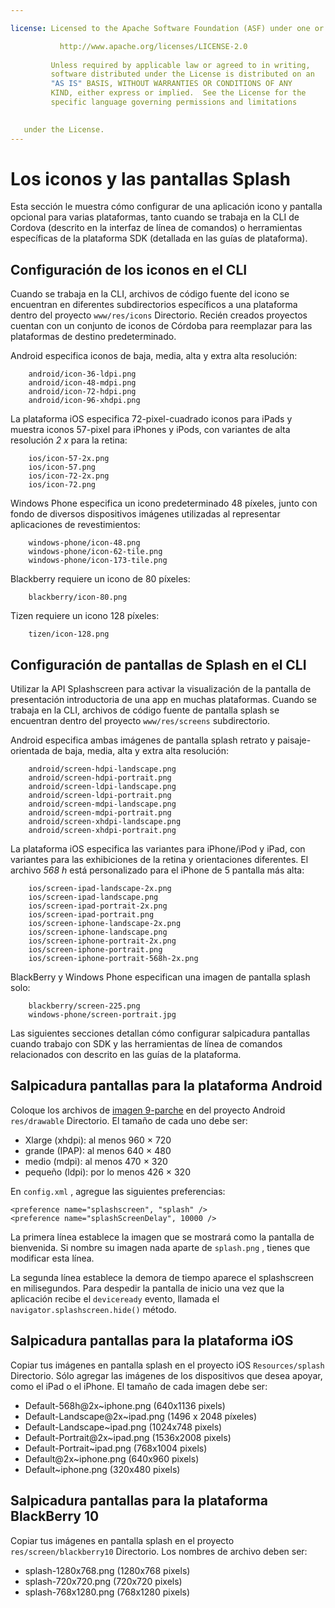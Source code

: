 ```yaml
---

license: Licensed to the Apache Software Foundation (ASF) under one or more contributor license agreements. Consulte el archivo aviso distribuido con este trabajo para información adicional sobre la propiedad de derechos de autor. El ASF licencias este archivo a usted bajo la licencia Apache, versión 2.0 (la "licencia"); Usted no puede usar este archivo excepto en cumplimiento de la licencia. You may obtain a copy of the License at

           http://www.apache.org/licenses/LICENSE-2.0
    
         Unless required by applicable law or agreed to in writing,
         software distributed under the License is distributed on an
         "AS IS" BASIS, WITHOUT WARRANTIES OR CONDITIONS OF ANY
         KIND, either express or implied.  See the License for the
         specific language governing permissions and limitations
    

   under the License.
---
```


# Los iconos y las pantallas Splash

Esta sección le muestra cómo configurar de una aplicación icono y pantalla opcional para varias plataformas, tanto cuando se trabaja en la CLI de Cordova (descrito en la interfaz de línea de comandos) o herramientas específicas de la plataforma SDK (detallada en las guías de plataforma).

## Configuración de los iconos en el CLI

Cuando se trabaja en la CLI, archivos de código fuente del icono se encuentran en diferentes subdirectorios específicos a una plataforma dentro del proyecto `www/res/icons` Directorio. Recién creados proyectos cuentan con un conjunto de iconos de Córdoba para reemplazar para las plataformas de destino predeterminado.

Android especifica iconos de baja, media, alta y extra alta resolución:

        android/icon-36-ldpi.png
        android/icon-48-mdpi.png
        android/icon-72-hdpi.png
        android/icon-96-xhdpi.png
    

La plataforma iOS especifica 72-pixel-cuadrado iconos para iPads y muestra iconos 57-pixel para iPhones y iPods, con variantes de alta resolución *2 x* para la retina:

        ios/icon-57-2x.png
        ios/icon-57.png
        ios/icon-72-2x.png
        ios/icon-72.png
    

Windows Phone especifica un icono predeterminado 48 píxeles, junto con fondo de diversos dispositivos imágenes utilizadas al representar aplicaciones de revestimientos:

        windows-phone/icon-48.png
        windows-phone/icon-62-tile.png
        windows-phone/icon-173-tile.png
    

Blackberry requiere un icono de 80 píxeles:

        blackberry/icon-80.png
    

Tizen requiere un icono 128 píxeles:

        tizen/icon-128.png
    

## Configuración de pantallas de Splash en el CLI

Utilizar la API Splashscreen para activar la visualización de la pantalla de presentación introductoria de una app en muchas plataformas. Cuando se trabaja en la CLI, archivos de código fuente de pantalla splash se encuentran dentro del proyecto `www/res/screens` subdirectorio.

Android especifica ambas imágenes de pantalla splash retrato y paisaje-orientada de baja, media, alta y extra alta resolución:

        android/screen-hdpi-landscape.png
        android/screen-hdpi-portrait.png
        android/screen-ldpi-landscape.png
        android/screen-ldpi-portrait.png
        android/screen-mdpi-landscape.png
        android/screen-mdpi-portrait.png
        android/screen-xhdpi-landscape.png
        android/screen-xhdpi-portrait.png
    

La plataforma iOS especifica las variantes para iPhone/iPod y iPad, con variantes para las exhibiciones de la retina y orientaciones diferentes. El archivo *568 h* está personalizado para el iPhone de 5 pantalla más alta:

        ios/screen-ipad-landscape-2x.png
        ios/screen-ipad-landscape.png
        ios/screen-ipad-portrait-2x.png
        ios/screen-ipad-portrait.png
        ios/screen-iphone-landscape-2x.png
        ios/screen-iphone-landscape.png
        ios/screen-iphone-portrait-2x.png
        ios/screen-iphone-portrait.png
        ios/screen-iphone-portrait-568h-2x.png
    

BlackBerry y Windows Phone especifican una imagen de pantalla splash solo:

        blackberry/screen-225.png
        windows-phone/screen-portrait.jpg
    

Las siguientes secciones detallan cómo configurar salpicadura pantallas cuando trabajo con SDK y las herramientas de línea de comandos relacionados con descrito en las guías de la plataforma.

## Salpicadura pantallas para la plataforma Android

Coloque los archivos de [imagen 9-parche][1] en del proyecto Android `res/drawable` Directorio. El tamaño de cada uno debe ser:

 [1]: https://developer.android.com/tools/help/draw9patch.html

*   Xlarge (xhdpi): al menos 960 × 720
*   grande (IPAP): al menos 640 × 480
*   medio (mdpi): al menos 470 × 320
*   pequeño (ldpi): por lo menos 426 × 320

En `config.xml` , agregue las siguientes preferencias:

    <preference name="splashscreen", "splash" />
    <preference name="splashScreenDelay", 10000 />
    

La primera línea establece la imagen que se mostrará como la pantalla de bienvenida. Si nombre su imagen nada aparte de `splash.png` , tienes que modificar esta línea.

La segunda línea establece la demora de tiempo aparece el splashscreen en milisegundos. Para despedir la pantalla de inicio una vez que la aplicación recibe el `deviceready` evento, llamada el `navigator.splashscreen.hide()` método.

## Salpicadura pantallas para la plataforma iOS

Copiar tus imágenes en pantalla splash en el proyecto iOS `Resources/splash` Directorio. Sólo agregar las imágenes de los dispositivos que desea apoyar, como el iPad o el iPhone. El tamaño de cada imagen debe ser:

*   Default-568h@2x~iphone.png (640x1136 pixels)
*   Default-Landscape@2x~ipad.png (1496 x 2048 píxeles)
*   Default-Landscape~ipad.png (1024x748 pixels)
*   Default-Portrait@2x~ipad.png (1536x2008 pixels)
*   Default-Portrait~ipad.png (768x1004 pixels)
*   Default@2x~iphone.png (640x960 pixels)
*   Default~iphone.png (320x480 pixels)

## Salpicadura pantallas para la plataforma BlackBerry 10

Copiar tus imágenes en pantalla splash en el proyecto `res/screen/blackberry10` Directorio. Los nombres de archivo deben ser:

*   splash-1280x768.png (1280x768 pixels)
*   splash-720x720.png (720x720 pixels)
*   splash-768x1280.png (768x1280 pixels)